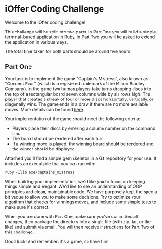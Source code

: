 iOffer Coding Challenge
=======================

Welcome to the iOffer coding challenge!

This challenge will be split into two parts. In Part One you will build a
simple terminal-based application in Ruby. In Part Two you will be asked to
extend the application in various ways.

The total time taken for both parts should be around five hours.

Part One
--------

Your task is to implement the game "Captain's Mistress", also known as "Connect
Four" (which is a registered trademark of the Milton Bradley Company). In the
game two human players take turns dropping discs into the top of a rectangular
board seven columns wide by six rows high. The player that creates a streak of
four or more discs horizontally, vertically, or diagonally wins. The game ends
in a draw if there are no more available moves. More details can be found
[here](https://en.wikipedia.org/wiki/Connect_Four).

Your implementation of the game should meet the following criteria:

*   Players place their discs by entering a column number on the command line.
*   The board should be rendered after each turn.
*   If a winning move is played, the winning board should be rendered and the
    winner should be displayed.

Attached you'll find a simple gem skeleton in a Git repository for your use. It
includes an executable that you can run with:

    ruby -Ilib exe/captains_mistress

When building your implementation, we'd like you to focus on keeping things
simple and elegant. We'd like to see an understanding of OOP principles and
clean, maintainable code. We have purposely kept the spec a bit vague to allow
you to make some decisions. Try to optimize your algorithm that checks for
winnings moves, and include some simple tests to make sure it's correct.

When you are done with Part One, make sure you've committed all changes, then
package the directory into a single file (with zip, tar, or the like) and
submit via email. You will then receive instructions for Part Two of this
challenge.

Good luck! And remember: it's a game, so have fun!

